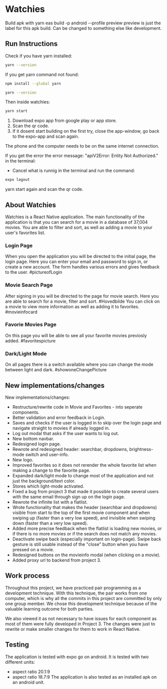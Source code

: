 # Watchies

Build apk with 
yarn eas build -p android --profile preview
preview is just the label for this apk build. Can be changed to something else like development.

## Run Instructions
Check if you have yarn installed:
```bash
yarn --version
```

If you get yarn command not found:
```bash
npm install --global yarn
```
```bash
yarn --version
```

Then inside watchies:
```bash
yarn start
```

1. Download expo app from google play or app store. 
2. Scan the qr code. 
3. If it dosent start building on the first try, close the app-window, go back to the expo-app and scan again.

The phone and the computer needs to be on the same internet connection. 

If you get the error the error message: "apiV2Error: Entity Not Authorized." in the terminal:
- Cancel what is runnig in the terminal and run the command:
```bash
expo logout
```
yarn start again and scan the qr code. 


## About Watchies 
Watchies is a React Native application. The main functionality of the application is that you can search for a movie in a database of 37,004 movies. You are able to filter and sort, as well as adding a movie to your user's favorites list. 

### Login Page
When you open the application you will be directed to the initial page, the login page. Here you can enter your email and password to sign in, or create a new account. The form handles various errors and gives feedback to the user.
#pictureofLogin 

### Movie Search Page
After signing in you will be directed to the page for movie search. Here you are able to search for a movie, filter and sort.
#Hovedbilde 
You can click on a movie to view more information as well as adding it to favorites.
#movieinfocard

### Favorie Movies Page
On this page you will be able to see all your favorite movies previosly added.
#favoritespicture

### Dark/Light Mode
On all pages there is a switch available where you can change the mode between light and dark. 
#showoneChangePicture


## New implementations/changes
New implementations/changes:
- Restructure/rewrite code in Movie and Favorites - into seperate components.
- Better validation and error feedback in Login.
- Saves and checks if the user is logged in to skip over the login page and navigate straight to movies if already logged in. 
- Log out modal that asks if the user wants to log out.
- New bottom navbar.
- Redesigned login page.
- Rewrote and redesigned header: searchbar, dropdowns, brightness-mode switch and user-info.
- New logo.
- Improved favorites so it does not rerender the whole favorite list when making a change to the favorite page.
- Expanded dark/light mode to change most of the application and not just the background/text color.
- Stores which light-mode activated.
- Fixed a bug from project 3 that made it possible to create several users with the same email through sign up on the login page.
- Rewrote the infinite list with a flatlist.
- Wrote functionality that makes the header (searchbar and dropdowns) visible from start to the top of the first movie component and when swiping up (faster than a very low speed), and invisible when swiping down (faster than a very low speed).
- Added more precise feedback when the flatlist is loading new movies, or if there is no more movies or if the search does not match any movies.
- Deactivate swipe back (especially important on login-page). Swipe back gesture is still usable instead of the "close" button when you have pressed on a movie.
- Redesigned buttons on the movieinfo modal (when clicking on a movie).
- Added proxy url to backend from project 3.


## Work process
Throughout this project, we have practiced pair programming as a development technique. With this technique, the pair works from one computer, which is why all the commits in this project are committed by only one group member. We chose this development technique because of the valuable learning outcome for both parties. 

We also viewed it as not necessary to have issues for each component as most of them were fully developed in Project 3. The changes were just to rewrite or make smaller changes for them to work in React Native. 

## Testing
The application is tested with expo go on android. It is tested with two different units:
- aspect ratio 20.1:9
- aspect ratio 18.7:9
The application is also tested as an installed apk on an android unit.
